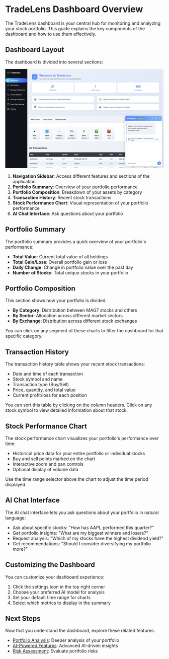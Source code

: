 # TradeLens Dashboard Overview

The TradeLens dashboard is your central hub for monitoring and analyzing your stock portfolio. This guide explains the key components of the dashboard and how to use them effectively.

## Dashboard Layout

The dashboard is divided into several sections:

![TradeLens Dashboard](../../static/img/dashboard_images/Dashboard%20Page.png)

1. **Navigation Sidebar**: Access different features and sections of the application
2. **Portfolio Summary**: Overview of your portfolio performance
3. **Portfolio Composition**: Breakdown of your assets by category
4. **Transaction History**: Recent stock transactions
5. **Stock Performance Chart**: Visual representation of your portfolio performance
6. **AI Chat Interface**: Ask questions about your portfolio

## Portfolio Summary

The portfolio summary provides a quick overview of your portfolio's performance:

- **Total Value**: Current total value of all holdings
- **Total Gain/Loss**: Overall portfolio gain or loss
- **Daily Change**: Change in portfolio value over the past day
- **Number of Stocks**: Total unique stocks in your portfolio

## Portfolio Composition

This section shows how your portfolio is divided:

- **By Category**: Distribution between MAG7 stocks and others
- **By Sector**: Allocation across different market sectors
- **By Exchange**: Distribution across different stock exchanges

You can click on any segment of these charts to filter the dashboard for that specific category.

## Transaction History

The transaction history table shows your recent stock transactions:

- Date and time of each transaction
- Stock symbol and name
- Transaction type (Buy/Sell)
- Price, quantity, and total value
- Current profit/loss for each position

You can sort this table by clicking on the column headers. Click on any stock symbol to view detailed information about that stock.

## Stock Performance Chart

The stock performance chart visualizes your portfolio's performance over time:

- Historical price data for your entire portfolio or individual stocks
- Buy and sell points marked on the chart
- Interactive zoom and pan controls
- Optional display of volume data

Use the time range selector above the chart to adjust the time period displayed.

## AI Chat Interface

The AI chat interface lets you ask questions about your portfolio in natural language:

- Ask about specific stocks: "How has AAPL performed this quarter?"
- Get portfolio insights: "What are my biggest winners and losers?"
- Request analysis: "Which of my stocks have the highest dividend yield?"
- Get recommendations: "Should I consider diversifying my portfolio more?"

## Customizing the Dashboard

You can customize your dashboard experience:

1. Click the settings icon in the top right corner
2. Choose your preferred AI model for analysis
3. Set your default time range for charts
4. Select which metrics to display in the summary

## Next Steps

Now that you understand the dashboard, explore these related features:

- [Portfolio Analysis](portfolio_analysis.md): Deeper analysis of your portfolio
- [AI-Powered Features](ai_features.md): Advanced AI-driven insights
- [Risk Assessment](risk_assessment.md): Evaluate portfolio risks 